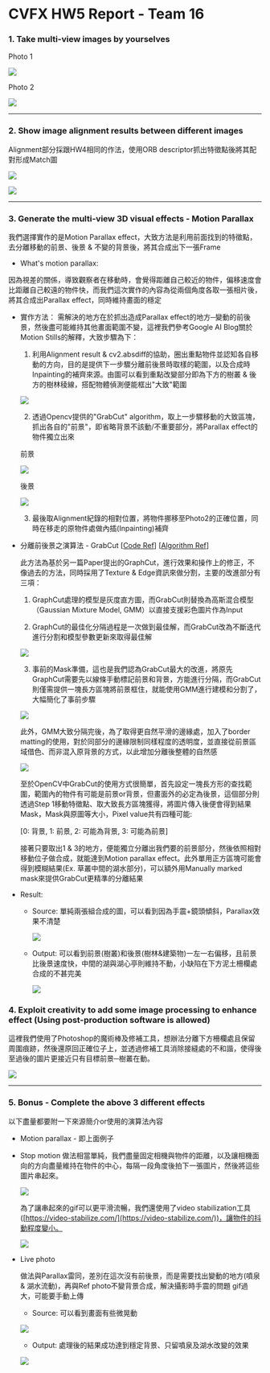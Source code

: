 # CVFX HW5 Report  - Team 16

### 1. Take multi-view images by yourselves

Photo 1

![](https://i.imgur.com/1B6KJqc.jpg)

Photo 2

![](https://i.imgur.com/mqYpLSG.jpg)


---

### 2. Show image alignment results between different images

Alignment部分採跟HW4相同的作法，使用ORB descriptor抓出特徵點後將其配對形成Match圖

![](https://i.imgur.com/klyBbDN.jpg)

![](https://i.imgur.com/Wj8spPX.jpg)

---

### 3. Generate the multi-view 3D visual effects - Motion Parallax

我們選擇實作的是Motion Parallax effect，大致方法是利用前面找到的特徵點，去分離移動的前景、後景 & 不變的背景後，將其合成出下一張Frame

* What's motion parallax:

因為視差的關係，導致觀察者在移動時，會覺得距離自己較近的物件，偏移速度會比距離自己較遠的物件快，而我們這次實作的內容為從兩個角度各取一張相片後，將其合成出Parallax effect，同時維持畫面的穩定

* 實作方法：
    需解決的地方在於抓出造成Parallax effect的地方─變動的前後景，然後盡可能維持其他畫面範圍不變，這裡我們參考Google AI Blog關於Motion Stills的解釋，大致步驟為下：
    
    1. 利用Alignment result & cv2.absdiff的協助，圈出重點物件並認知各自移動的方向，目的是提供下一步驟分離前後景時取樣的範圍，以及合成時Inpainting的補齊來源。由圖可以看到重點改變部分即為下方的樹叢 & 後方的樹林稜線，搭配物體偵測便能框出"大致"範圍
    
    ![](https://i.imgur.com/zTSIAbs.jpg)

    
    2. 透過Opencv提供的"GrabCut" algorithm，取上一步驟移動的大致區塊，抓出各自的"前景"，即省略背景不該動/不重要部分，將Parallax effect的物件獨立出來
    
    前景
    
    ![](https://i.imgur.com/cszEWXs.jpg)
    
    後景
    
    ![](https://i.imgur.com/1ynRijW.jpg)
    
    
    3. 最後取Alignment紀錄的相對位置，將物件挪移至Photo2的正確位置，同時在移走的原物件處做內插(Inpainting)補齊

* 分離前後景之演算法 - GrabCut   [[Code Ref](https://docs.opencv.org/3.4.3/d8/d83/tutorial_py_grabcut.html)] [[Algorithm Ref](https://cvg.ethz.ch/teaching/cvl/2012/grabcut-siggraph04.pdf)] 
    
    此方法為基於另一篇Paper提出的GraphCut，進行效果和操作上的修正，不像過去的方法，同時採用了Texture & Edge資訊來做分割，主要的改進部分有三項：
    
    1. GraphCut處理的模型是灰度直方圖，而GrabCut則替換為高斯混合模型（Gaussian Mixture Model, GMM）以直接支援彩色圖片作為Input
    
    2. GraphCut的最佳化分隔過程是一次做到最佳解，而GrabCut改為不斷迭代進行分割和模型參數更新來取得最佳解
    
    ![](https://i.imgur.com/Uia4ua7.png)
    
    
    3. 事前的Mask準備，這也是我們認為GrabCut最大的改進，將原先GraphCut需要先以線條手動標記前景和背景，方能進行分隔，而GrabCut則僅需提供一塊長方區塊將前景框住，就能使用GMM進行建模和分割了，大幅簡化了事前步驟
    
    ![](https://i.imgur.com/iZvGnIA.png)

    
    此外，GMM大致分隔完後，為了取得更自然平滑的邊緣處，加入了border matting的使用，對於同部分的邊緣限制同樣程度的透明度，並直接從前景區域借色、而非混入原背景的方式，以此增加分離後整體的自然感
    
    ![](https://i.imgur.com/0rfhSrK.png)

    至於OpenCV中GrabCut的使用方式很簡單，首先設定一塊長方形的查找範圍，範圍內的物件有可能是前景or背景，但畫面外的必定為後景，這個部分則透過Step 1移動特徵點、取大致長方區塊獲得，將圖片傳入後便會得到結果Mask，Mask與原圖等大小，Pixel value共有四種可能: 
    
    [0: 背景, 1: 前景, 2: 可能為背景, 3: 可能為前景]
    
    接著只要取出1 & 3的地方，便能獨立分離出我們要的前景部分，然後依照相對移動位子做合成，就能達到Motion parallax effect。此外單用正方區塊可能會得到模糊結果(Ex. 草叢中間的湖水部分)，可以額外用Manually marked mask來提供GrabCut更精準的分離結果

* Result:
    * Source: 單純兩張組合成的圖，可以看到因為手震+鏡頭傾斜，Parallax效果不清楚
        
        ![](https://i.imgur.com/Hfd0LYD.gif)
 

    * Output: 可以看到前景(樹叢)和後景(樹林&建築物)一左一右偏移，且前景比後景速度快，中間的湖與湖心亭則維持不動，小缺陷在下方泥土柵欄處合成的不甚完美
    
        ![](https://i.imgur.com/8ithwbk.gif)


### 4. Exploit creativity to add some image processing to enhance effect (Using post-production software is allowed)
    
這裡我們使用了Photoshop的魔術棒及修補工具，想辦法分離下方柵欄處且保留周圍痕跡，然後還原回正確位子上，並透過修補工具消除接縫處的不和諧，使得後至過後的圖片更接近只有目標前景─樹叢在動。

![](https://i.imgur.com/Ta5EEk9.gif)

---

### 5. Bonus - Complete the above 3 different effects
以下盡量都要附一下來源簡介or使用的演算法內容
* Motion parallax - 即上面例子
* Stop motion
    做法相當單純，我們盡量固定相機與物件的距離，以及讓相機面向的方向盡量維持在物件的中心，每隔一段角度後拍下一張圖片，然後將這些圖片串起來。
    
    ![](ow77LCq.gif)
    
    為了讓串起來的gif可以更平滑流暢，我們還使用了video stabilization工具([https://video-stabilize.com/](https://video-stabilize.com/))，讓物件的抖動程度變小。
    
    
    ![](lSyAXtc.gif)
* Live photo

    做法與Parallax雷同，差別在這次沒有前後景，而是需要找出變動的地方(噴泉 & 湖水流動)，再與Ref photo不變背景合成，解決攝影時手震的問題
    gif過大，可能要手動上傳
    * Source: 可以看到畫面有些微晃動
    
    ![](qLvaL2F.gif)
    
    
    * Output: 處理後的結果成功達到穩定背景、只留噴泉及湖水改變的效果
    
    ![](DRIOCto.gif)
    

